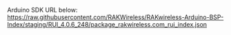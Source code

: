 Arduino SDK URL below: 
https://raw.githubusercontent.com/RAKWireless/RAKwireless-Arduino-BSP-Index/staging/RUI_4.0.6_248/package_rakwireless.com_rui_index.json
